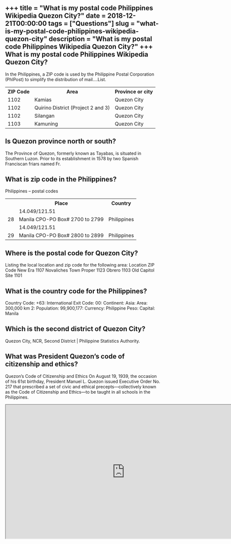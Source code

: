 +++
title = "What is my postal code Philippines Wikipedia Quezon City?"
date = 2018-12-21T00:00:00
tags = ["Questions"]
slug = "what-is-my-postal-code-philippines-wikipedia-quezon-city"
description = "What is my postal code Philippines Wikipedia Quezon City?"
+++
What is my postal code Philippines Wikipedia Quezon City?
---------------------------------------------------------

In the Philippines, a ZIP code is used by the Philippine Postal Corporation (PhlPost) to simplify the distribution of mail….List.

<table><tr><th>ZIP Code</th><th>Area</th><th>Province or city</th></tr><tr><td>1102</td><td>Kamias</td><td>Quezon City</td></tr><tr><td>1102</td><td>Quirino District (Project 2 and 3)</td><td>Quezon City</td></tr><tr><td>1102</td><td>Silangan</td><td>Quezon City</td></tr><tr><td>1103</td><td>Kamuning</td><td>Quezon City</td></tr></table>

Is Quezon province north or south?
----------------------------------

The Province of Quezon, formerly known as Tayabas, is situated in Southern Luzon. Prior to its establishment in 1578 by two Spanish Franciscan friars named Fr.

What is zip code in the Philippines?
------------------------------------

Philippines – postal codes

<table><tr><th></th><th>Place</th><th>Country</th></tr><tr><td></td><td>14.049/121.51</td></tr><tr><td>28</td><td>Manila CPO-PO Box# 2700 to 2799</td><td>Philippines</td></tr><tr><td></td><td>14.049/121.51</td></tr><tr><td>29</td><td>Manila CPO-PO Box# 2800 to 2899</td><td>Philippines</td></tr></table>

Where is the postal code for Quezon City?
-----------------------------------------

Listing the local location and zip code for the following area: Location ZIP Code New Era 1107 Novaliches Town Proper 1123 Obrero 1103 Old Capitol Site 1101

What is the country code for the Philippines?
---------------------------------------------

Country Code: +63: International Exit Code: 00: Continent: Asia: Area: 300,000 km 2: Population: 99,900,177: Currency: Philippine Peso: Capital: Manila

Which is the second district of Quezon City?
--------------------------------------------

Quezon City, NCR, Second District | Philippine Statistics Authority.

What was President Quezon’s code of citizenship and ethics?
-----------------------------------------------------------

Quezon’s Code of Citizenship and Ethics On August 19, 1939, the occasion of his 61st birthday, President Manuel L. Quezon issued Executive Order No. 217 that prescribed a set of civic and ethical precepts—collectively known as the Code of Citizenship and Ethics—to be taught in all schools in the Philippines.

<iframe allow="accelerometer; autoplay; clipboard-write; encrypted-media; gyroscope; picture-in-picture" allowfullscreen="" class="__youtube_prefs__  epyt-is-override  no-lazyload" data-no-lazy="1" data-origheight="433" data-origwidth="770" data-skipgform_ajax_framebjll="" height="433" id="_ytid_64201" loading="lazy" src="https://www.youtube.com/embed/ve76Z2jz-B8?enablejsapi=1&autoplay=0&cc_load_policy=0&cc_lang_pref=&iv_load_policy=1&loop=0&modestbranding=0&rel=1&fs=1&playsinline=0&autohide=2&theme=dark&color=red&controls=1&" title="YouTube player" width="770"></iframe>